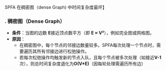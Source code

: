 SPFA 在稠密图（dense Graph) 中时间复杂度最坏】
### . ​**稠密图（Dense Graph）​**​

- ​**条件**​：当图的边数 ​**E**​ 接近顶点数平方（即 ​**E ≈ V²**），例如完全图或网格图。
- ​**原因**​：
    - 在稠密图中，每个节点的邻接边数量较多。SPFA每次处理一个节点时，需要遍历其所有邻接边进行松弛操作。
    - 若每次松弛操作均触发新的节点入队，且每个节点被多次处理（如接近 ​**V-1**​ 次），则总时间复杂度退化为 ​**O(V*E)​**​（因每轮处理需遍历所有边）